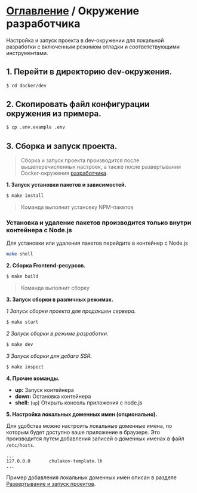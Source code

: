 # [Оглавление](../../../README.md) / Окружение разработчика

Настройка и запуск проекта в dev-окружении для локальной разработки с включенным режимом отладки
и соответствующими инструментами.

## 1. Перейти в директорию dev-окружения.

```bash
$ cd docker/dev
```

## 2. Скопировать файл конфигурации окружения из примера.

```bash
$ cp .env.example .env
```

## 3. Сборка и запуск проекта.

> Сборка и запуск проекта производится после вышеперечисленных настроек,
> а также после развертывания Docker-окружения [разработчика](https://confluence.chulakov.org/pages/viewpage.action?pageId=16943268).

**1. Запуск установки пакетов и зависимостей.**

```bash
$ make install
```

> Команда выполнит установку NPM-пакетов

### Установка и удаление пакетов производится только внутри контейнера с Node.js

Для установки или удаления пакетов перейдите в контейнер с Node.js

```sh
make shell
```

**2. Сборка Frontend-ресурсов.**

```bash
$ make build
```

> Команда выполнит сборку

**3. Запуск сборки в различных режимах.**

_1 Запуск сборки проекта для продакшен сервера._

```bash
$ make start
```

_2 Запуск сборки в режиме разработки._

```bash
$ make dev
```

_3 Запуск сборки для дебага SSR._

```bash
$ make inspect
```

**4. Прочие команды.**

- **up:** Запуск контейнера
- **down:** Остановка контейнера
- **shell:** (`up`) Открыть консоль приложения с node.js

**5. Настройка локальных доменных имен (опционально).**

Для удобства можно настроить локальные доменные имена, по которым будет доступно ваше приложение
в браузере. Это производится путем добавления записей о доменных именах в файл `/etc/hosts`.

```
...
127.0.0.0       chulakov-template.lh
...
```

Пример добавления локальных доменных имен описан в разделе [Развертывание и запуск проектов](https://confluence.chulakov.org/pages/viewpage.action?pageId=16943268#Dockerдляразработчиков-Развертываниеизапускпроектов).
